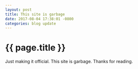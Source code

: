 ```yaml
---
layout: post
title: This site is garbage
date: 2017-08-04 17:38:01 -0800
categories: blog update
---
```


{{ page.title }}
================
Just making it official. This site is garbage. Thanks for reading.
